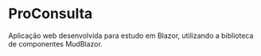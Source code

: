 # ProConsulta
Aplicação web desenvolvida para estudo em Blazor, utilizando a biblioteca de componentes MudBlazor. 
